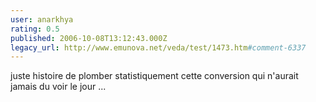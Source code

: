 ```yaml
---
user: anarkhya
rating: 0.5
published: 2006-10-08T13:12:43.000Z
legacy_url: http://www.emunova.net/veda/test/1473.htm#comment-6337
---
```

juste histoire de plomber statistiquement cette conversion qui n'aurait jamais du voir le jour ...